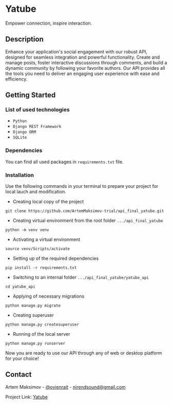 # Yatube

Empower connection, inspire interaction.

## Description

Enhance your application's social engagement with our robust API, designed for seamless integration and powerful functionality. Create and manage posts, foster interactive discussions through comments, and build a dynamic community by following your favorite authors. Our API provides all the tools you need to deliver an engaging user experience with ease and efficiency.

## Getting Started

### List of used technologies

* `Python`
* `Django REST Framework`
* `Django ORM`
* `SQLite`

### Dependencies

You can find all used packages in `requirements.txt` file.

### Installation

Use the following commands in your terminal to prepare your project for local lauch and modification.

* Creating local copy of the project
```
git clone https://github.com/ArtemMaksimov-trial/api_final_yatube.git
```
* Creating virtual environment from the root folder `.../api_final_yatube`
```
python -m venv venv
```
* Activating a virtual environment
```
source venv/Scripts/activate
```
* Setting up of the required dependencies
```
pip install -r requirements.txt
```
* Switching to an internal folder `.../api_final_yatube/yatube_api`
```
cd yatube_api
```
* Applying of necessary migrations
```
python manage.py migrate
```
* Creating superuser
```
python manage.py createsuperuser
```
* Running of the local server
```
python manage.py runserver
```

Now you are ready to use our API through any of web or desktop platform for your choice!

## Contact

Artem Maksimov - [@ovienrait](https://t.me/ovienrait) - [nirendsound@gmail.com](https://nirendsound@gmail.com)

Project Link: [Yatube](https://github.com/ovienrait/Yatube.git)
